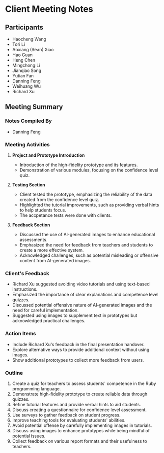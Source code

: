 # Client Meeting Notes

## Participants
- Haocheng Wang
- Tori Li
- Aoxiang (Sean) Xiao
- Hao Guan 
- Heng Chen
- Mingchong Li
- Jianqiao Song
- Yutian Fan
- Danning Feng
- Weihuang Wu
- Richard Xu

## Meeting Summary

### Notes Compiled By
- Danning Feng

### Meeting Activities

1. **Project and Prototype Introduction**
    - Introduction of the high-fidelity prototype and its features.
    - Demonstration of various modules, focusing on the confidence level quiz.

2. **Testing Section**
    - Client tested the prototype, emphasizing the reliability of the data created from the confidence level quiz.
    - Highlighted the tutorial improvements, such as providing verbal hints to help students focus.
    - The accpetance tests were done with clients.

3. **Feedback Section**
    - Discussed the use of AI-generated images to enhance educational assessments.
    - Emphasized the need for feedback from teachers and students to create a more effective system.
    - Acknowledged challenges, such as potential misleading or offensive content from AI-generated images.

### Client's Feedback
- Richard Xu suggested avoiding video tutorials and using text-based instructions.
- Emphasized the importance of clear explanations and competence level quizzes.
- Discussed potential offensive nature of AI-generated images and the need for careful implementation.
- Suggested using images to supplement text in prototypes but acknowledged practical challenges.

### Action Items
- Include Richard Xu's feedback in the final presentation handover.
- Explore alternative ways to provide additional context without using images.
- Show additional prototypes to collect more feedback from users.

### Outline
1. Create a quiz for teachers to assess students' competence in the Ruby programming language.
2. Demonstrate high-fidelity prototype to create reliable data through quizzes.
3. Refine tutorial features and provide verbal hints to aid students.
4. Discuss creating a questionnaire for confidence level assessment.
5. Use surveys to gather feedback on student progress.
6. Improve teaching tools for evaluating students' abilities.
7. Avoid potential offense by carefully implementing images in tutorials.
8. Discuss using images to enhance prototypes while being mindful of potential issues.
9. Collect feedback on various report formats and their usefulness to teachers.


